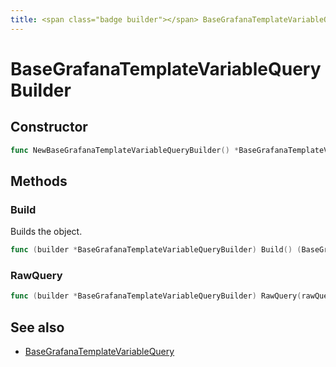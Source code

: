 ```yaml
---
title: <span class="badge builder"></span> BaseGrafanaTemplateVariableQueryBuilder
---
```

# <span class="badge builder"></span> BaseGrafanaTemplateVariableQueryBuilder

## Constructor

```go
func NewBaseGrafanaTemplateVariableQueryBuilder() *BaseGrafanaTemplateVariableQueryBuilder
```
## Methods

### <span class="badge object-method"></span> Build

Builds the object.

```go
func (builder *BaseGrafanaTemplateVariableQueryBuilder) Build() (BaseGrafanaTemplateVariableQuery, error)
```

### <span class="badge object-method"></span> RawQuery

```go
func (builder *BaseGrafanaTemplateVariableQueryBuilder) RawQuery(rawQuery string) *BaseGrafanaTemplateVariableQueryBuilder
```

## See also

 * <span class="badge object-type-struct"></span> [BaseGrafanaTemplateVariableQuery](./object-BaseGrafanaTemplateVariableQuery.md)
